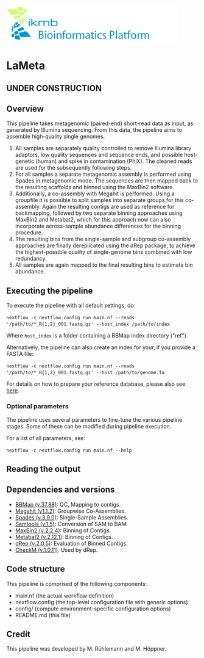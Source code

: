 ![](images/ikmb_bfx_logo.png)

# LaMeta

## UNDER CONSTRUCTION

## Overview

This pipeline takes metagenomic (paired-end) short-read data as input, as generated by Illumina sequencing. From this data, the pipeline aims to assemble high-quality single genomes.

1. All samples are separately quality controlled to remove Illumina library adaptors, low quality sequences and sequence ends, and possible host-genetic (human) and spike in contamination (PhiX). The cleaned reads are used for the subsequently following steps.
2. For all samples a separate metagenomic assembly is performed using Spades in metagenomic mode. The sequences are then mapped back to the resulting scaffolds and binned using the MaxBin2 software.
3. Additionally, a co-assembly with Megahit is performed. Using a groupfile it is possible to split samples into separate groups for this co-assembly. Again the resulting contigs are used as reference for backmapping, followed by two separate binning approaches using MaxBin2 and Metabat2, which for this approach now can also incorporate across-sample abundance differences for the binning procedure.
4. The resulting bins from the single-sample and subgroup co-assembly approaches are finally dereplicated using the dRep package, to achieve the highest-possible quality of single-genome bins combined with low redundancy.
5. All samples are again mapped to the final resulting bins to estimate bin abundance.


## Executing the pipeline

To execute the pipeline with all default settings, do:

`nextflow -c nextflow.config run main.nf --reads '/path/to/*_R{1,2}_001.fastq.gz' --host_index /path/to/index`

Where `host_index` is a folder containing a BBMap index directory ("ref"). 

Alternatively, the pipeline can also create an index for your, if you provide a FASTA file:

`nextflow -c nextflow.config run main.nf --reads '/path/to/*_R{1,2}_001.fastq.gz' --host /path/to/genome.fa`

For details on how to prepare your reference database, please also see [here](http://seqanswers.com/forums/showthread.php?t=42552).

### Optional parameters

The pipeline uses several parameters to fine-tune the various pipeline stages. Some of these can be modified during pipeline execution.

For a list of all parameters, see:

`nextflow -c nextflow.config run main.nf --help`

## Reading the output

## Dependencies and versions
 * [BBMap (v.37.88)](https://sourceforge.net/projects/bbmap/): QC, Mapping to contigs.
 * [Megahit (v1.1.2)](https://github.com/voutcn/megahit): Groupwise Co-Assemblies.
 * [Spades (v.3.9.0)](http://bioinf.spbau.ru/en/spades): Single-Sample Assemblies.
 * [Samtools (v.1.5)](http://www.htslib.org): Conversion of SAM to BAM.
 * [MaxBin2 (v.2.2.4)](https://downloads.jbei.org/data/microbial_communities/MaxBin/MaxBin.html): Binning of Contigs.
 * [Metabat2 (v.2.12.1)](https://bitbucket.org/berkeleylab/metabat/overview): Binning of Contigs.
 * [dRep (v.2.0.5)](https://github.com/MrOlm/drep): Evaluation of Binned Contigs.
 * [CheckM (v.1.0.11)](https://ecogenomics.github.io/CheckM/): Used by dRep.

## Code structure

This pipeline is comprised of the following components:

* main.nf (the actual workflow definition)
* nextflow.config (the top-level configuration file with generic options)
* config/ (compute environment-specific configuration options)
* README.md (this file)

## Credit

This pipeline was developed by M. Rühlemann and M. Höppner. 
